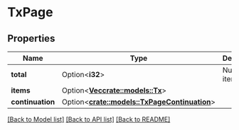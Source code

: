 # TxPage

## Properties

Name | Type | Description | Notes
------------ | ------------- | ------------- | -------------
**total** | Option<**i32**> | Number of items in txs | [optional]
**items** | Option<[**Vec<crate::models::Tx>**](tx.md)> |  | [optional]
**continuation** | Option<[**crate::models::TxPageContinuation**](tx_page_continuation.md)> |  | [optional]

[[Back to Model list]](../README.md#documentation-for-models) [[Back to API list]](../README.md#documentation-for-api-endpoints) [[Back to README]](../README.md)


